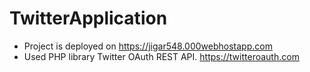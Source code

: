 # TwitterApplication
- Project is deployed on https://jigar548.000webhostapp.com
- Used PHP library Twitter OAuth REST API. https://twitteroauth.com
